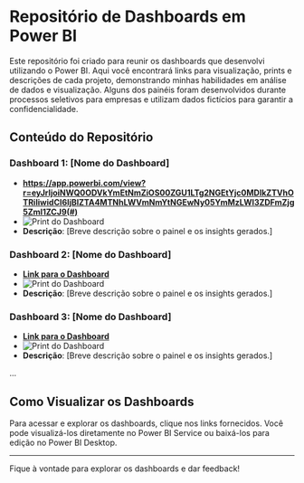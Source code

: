 # Repositório de Dashboards em Power BI

Este repositório foi criado para reunir os dashboards que desenvolvi utilizando o Power BI. Aqui você encontrará links para visualização, prints e descrições de cada projeto, demonstrando minhas habilidades em análise de dados e visualização. Alguns dos painéis foram desenvolvidos durante processos seletivos para empresas e utilizam dados fictícios para garantir a confidencialidade.

## Conteúdo do Repositório

### Dashboard 1: [Nome do Dashboard]
- **https://app.powerbi.com/view?r=eyJrIjoiNWQ0ODVkYmEtNmZiOS00ZGU1LTg2NGEtYjc0MDlkZTVhOTRiIiwidCI6IjBlZTA4MTNhLWVmNmYtNGEwNy05YmMzLWI3ZDFmZjg5ZmI1ZCJ9(#)**
- ![Print do Dashboard](#)
- **Descrição**: [Breve descrição sobre o painel e os insights gerados.]

### Dashboard 2: [Nome do Dashboard]
- **[Link para o Dashboard](#)**
- ![Print do Dashboard](#)
- **Descrição**: [Breve descrição sobre o painel e os insights gerados.]

### Dashboard 3: [Nome do Dashboard]
- **[Link para o Dashboard](#)**
- ![Print do Dashboard](#)
- **Descrição**: [Breve descrição sobre o painel e os insights gerados.]

...

## Como Visualizar os Dashboards
Para acessar e explorar os dashboards, clique nos links fornecidos. Você pode visualizá-los diretamente no Power BI Service ou baixá-los para edição no Power BI Desktop.

---

Fique à vontade para explorar os dashboards e dar feedback!
